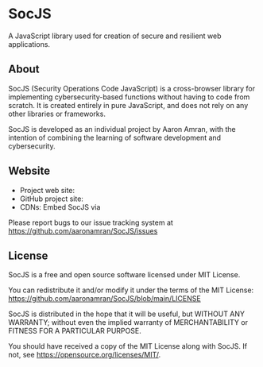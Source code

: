 # SocJS
A JavaScript library used for creation of secure and resilient web applications. 

## About
SocJS (Security Operations Code JavaScript) is a cross-browser library for implementing cybersecurity-based functions without having to code from scratch. It is created entirely in pure JavaScript, and does not rely on any other libraries or frameworks. 

SocJS is developed as an individual project by Aaron Amran, with the intention of combining the learning of software development and cybersecurity.


## Website
- Project web site: 
- GitHub project site: 
- CDNs: Embed SocJS via


Please report bugs to our issue tracking system at https://github.com/aaronamran/SocJS/issues



## License
SocJS is a free and open source software licensed under MIT License.

You can redistribute it and/or modify it under the terms of the MIT License: https://github.com/aaronamran/SocJS/blob/main/LICENSE

SocJS is distributed in the hope that it will be useful, but WITHOUT ANY WARRANTY; without even the implied warranty of MERCHANTABILITY or FITNESS FOR A PARTICULAR PURPOSE.

You should have received a copy of the MIT License along with SocJS. If not, see https://opensource.org/licenses/MIT/.



